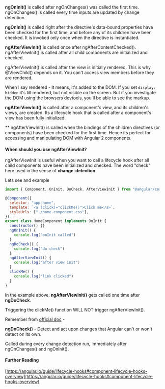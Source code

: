 **ngOnInit()** is called after ngOnChanges() was called the first time. ngOnChanges() is called every time inputs are updated by change detection.

**ngOnInit()** is called right after the directive's data-bound properties have been checked for the first time, and before any of its children have been checked. It is invoked only once when the directive is instantiated.

**ngAfterViewInit()** is called once after ngAfterContentChecked(). ngAfterViewInit() is called after all child components are initialized and checked.

ngAfterViewInit() is called after the view is initially rendered. This is why @ViewChild() depends on it. You can't access view members before they are rendered.

When I say rendered - It means, it's added to the DOM. If you set `display: hidden` it's till rendered, but not visible on the screen. But if you investigate the DOM using the browsers devtools, you'll be able to see the markup.

**ngAfterViewInit()** is called after a component's view, and its children's views, are created. Its a lifecycle hook that is called after a component's view has been fully initialized.

\*\* ngAfterViewInit() is called when the bindings of the children directives (or components) have been checked for the first time. Hence its perfect for accessing and manipulating DOM with Angular 2 components.

#### When should you use ngAfterViewInit?

ngAfterViewInit is useful when you want to call a lifecycle hook after all child components have been initialized and checked. The word "check" here used in the sense of **change-detection**

Lets see and example

```js
import { Component, OnInit, DoCheck, AfterViewInit } from "@angular/core"

@Component({
  selector: "app-home",
  template: `<a (click)="clickMe()">Click me</a>`,
  styleUrls: ["./home.component.css"],
})
export class HomeComponent implements OnInit {
  constructor() {}
  ngOnInit() {
    console.log("onInit called")
  }
  ngDoCheck() {
    console.log("do check")
  }
  ngAfterViewInit() {
    console.log("after view init")
  }
  clickMe() {
    console.log("link clicked")
  }
}
```

In the example above, **ngAfterViewInit()** gets called one time after **ngDoCheck**.

Triggering the clickMe() function WILL NOT trigger ngAfterViewInit().

Remember from [official doc](https://angular.io/guide/lifecycle-hooks#lifecycle-sequence) -

**ngDoCheck()** - Detect and act upon changes that Angular can't or won't detect on its own.

Called during every change detection run, immediately after ngOnChanges() and ngOnInit().

#### Further Reading

[https://angular.io/guide/lifecycle-hooks#component-lifecycle-hooks-overview](https://angular.io/guide/lifecycle-hooks#component-lifecycle-hooks-overview)
